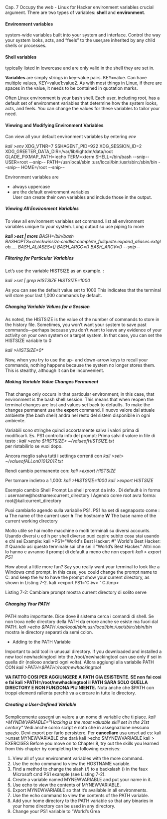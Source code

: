 Cap. 7 Occupy the web - Linux for Hacker
environment variables crucial argument.
There are two types of variables: **shell** and **environment**. 
#### Environment variables 
system-wide variables built into your system and interface.
Control the way your system looks, acts, and “feels” to the user,are inherited by any child shells or processes. 
#### Shell variables
typically listed in lowercase and are only valid in the shell they are set in.


**Variables** are simply strings in key-value pairs. 
KEY=value. 
Can have multiple values, 
KEY=value1:value2. 
As with most things in Linux, if there are spaces in the value, it needs to be contained in quotation marks. 

Often  Linux environment is your bash shell. 
Each user, including root, has a default set of environment variables that determine how the system looks, acts, and feels. 
You can change the values for these variables to tailor your need.

#### Viewing and Modifying Environment Variables
Can view all your default environment variables by entering *env* 

*kali >env*
XDG_VTNR=7
SSHAGENT_PID=922
XDG_SESSION_ID=2
XDG_GREETER_DATA_DIR=/var/lib/lightdm/data/root
GLADE_PIXMAP_PATH=:echo
TERM=xterm
SHELL=/bin/bash
--snip--
USER=root
--snip--
PATH=/usr/local/sbin :usr/local/bin:/usr/sbin:/sbin/bin
--snip--
HOME=/root
--snip--

Environment variables are
- always uppercase 
- are the default environment variables  
User can create their own variables and  include those in the output.

##### Viewing All Environment Variables
To view all environment variables  *set* command. 
list all environment variables unique to your system. Long output so use piping to more

***kali >set | more***
*BASH=/bin/bash*
*BASHOPTS=checkwinsize:cmdlist:complete_fullquote:expand_aliases:extglob.....*
*BASH_ALIASES=()*
*BASH_ARGC=()*
*BASH_ARGV=()*
*--snip--*

##### Filtering for Particular Variables
Let’s use the variable HISTSIZE as an example. :

*kali >set | grep HISTSIZE
HISTSIZE=1000*

As you can see the default value set to 1000  This indicates that the terminal will store your last 1,000 commands by default.

##### Changing Variable Values for a Session
As noted, the HISTSIZE is the value of the number of commands to store in the
history file. 
Sometimes, you won’t want your system to save past commands—perhaps because you don’t want to leave any evidence of your activity on your own system or a target system. 
In that case, you can set the HISTSIZE variable to 0 

*kali >HISTSIZE=0**

Now, when you try to use the up- and down-arrow keys to recall your
commands, nothing happens because the system no longer stores them.
This is stealthy, although it can be inconvenient.

##### Making Variable Value Changes Permanent
That change only occurs in that particular environment; in this case, that environment is the bash
shell session. 
This means that when reopen  the terminal changes  are lost and values set back to defaults. 
To make the changes permanent use the **export** command. 
Il nuovo valore dal attuale ambiente (the bash shell) andra nel resto del sistem disponibile in ogni ambiente.

Variabili sono stringhe quindi accortamente salva i valori prima di modificarli.
Es. PS1 controlla info del prompt:
Prima salvi il valore in file di testo :
*kali >echo $HISTSIZE> ~/valueofHISTSIZE.txt*  
per ristabilirlo se vuoi dopo.

Ancora meglio salva tutti i settings correnti con 
*kali >set> ~/valueofALLon01012017.txt*

Rendi cambio permanente con:
*kali >export HISTSIZE*

Per tornare indietro a 1,000:
*kali >HISTSIZE=1000*
*kali >export HISTSIZE*

Esempio cambio Shell Prompt
La shell prompt da info . Di default è in forma :
username@hostname:current_directory
I
Agendo come root avra forma:
root@kali:current_directory

Puoi cambiarlo agendo sulla variabile  PS1. 
PS1  ha set di segnaposto come :
**u** The name of the current user
**h** The hostname
**W** The base name of the current working directory

Molto utile se hai molte macchine o molti terminali su diversi accounts.
Usando diversi u ed h per shell diverse puoi capire subito cosa stai usando e chi sei
Example: 
kali >PS1="World's Best Hacker: #"
World's Best Hacker: #
Quando usi questo terminale sai che sei il  “World’s Best Hacker.”
Altri non lo hanno e avranno il prompt di default a meno che non esporti
_kali > export PS1_

How about a little more fun? Say you really want your terminal to look
like a Windows cmd prompt. In this case, you could change the prompt
name to C: and keep the \w to have the prompt show your current
directory, as shown in Listing 7-2.
kali >export PS1='C:\w> '
C:/tmp>

Listing 7-2: Cambiare  prompt mostra  current directory di solito serve 

##### Changing Your PATH
PATH molto importante. Dice dove il sistema cerca i comandi di shell. Se non trova nelle directory della PATH da errore anche se esiste ma fuori dal PATH. 
_kali >echo $PATH
/usr/local/sbin:usr/local/bin:/usr/sbin:/sbin/bin_
mostra le directory separati da semi colon. 

- Adding to the PATH Variable

Important to add tool in unusual directory.
if you downloaded and installed a new tool newhackingtool  into the /root/newhackingtool can use only if sei in quella dir (noiioso andarci ogni volta). 
Allora aggiungi alla variabile PATH CON 
_kali >PATH=$PATH:/root/newhackingtool_

**VA FATTO COSI PER AGGIUNGERE A PATH GIA ESISTENTE. SE non fai cosi e fai 
kali >PATH=/root/newhackingtool
il PATH SARA SOLO QUELLA DIRECTORY E NON FUNZIONA PIU NIENTE.**
Nota anche che  $PATH con troppi elementi rallenta perchè va a cercare in tutte le directory.

##### Creating a User-Defined Variable
Semplicemente assegni un valore a un nome di variabile che ti piace.
_kali >MYNEWVARIABLE="Hacking is the most valuable skill set in the 21st century"_
Vedi anche corso script e nota che in assegnazione nessuno spazio. 
Devi export per farlo persistere. 
Per **cancellare** usa unset ad es:
kali >unset MYNEWVARIABLE
che darà 
kali >echo $MYNEWVARIABLE
kali >
EXERCISES
Before you move on to Chapter 8, try out the skills you learned from this chapter by
completing the following exercises:
1. View all of your environment variables with the more command.
2. Use the echo command to view the HOSTNAME variable.
3. Find a method to change the slash (/) to a backslash (\) in the faux Microsoft cmd
PS1 example (see Listing 7-2).
4. Create a variable named MYNEWVARIABLE and put your name in it.
5. Use echo to view the contents of MYNEWVARIABLE.
6. Export MYNEWVARIABLE so that it’s available in all environments.
7. Use the echo command to view the contents of the PATH variable.
8. Add your home directory to the PATH variable so that any binaries in your home
directory can be used in any directory.
9. Change your PS1 variable to “World’s Grea